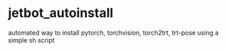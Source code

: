 # jetbot_autoinstall
automated way to install pytorch, torchvision, torch2trt, trt-pose using a simple sh script

